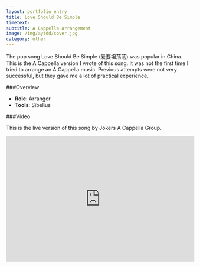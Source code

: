 ```yaml
---
layout: portfolio_entry
title: Love Should Be Simple
timetext:
subtitle: A Cappella arrangement
image: /img/aytdd/cover.jpg
category: other
---
```


The pop song Love Should Be Simple (爱要坦荡荡) was popular in China. This is the A Cappella version I wrote of this song. It was not the first time I tried to arrange an A Cappella music. Previous attempts were not very successful, but they gave me a lot of practical experience. 

###Overview

* **Role**: Arranger
* **Tools**: Sibelius

###Video

This is the live version of this song by Jokers A Cappella Group.

<iframe width="510" height="340" src="http://www.youtube.com/embed/wDjREmg2IU0" frameborder="0" allowfullscreen></iframe>
